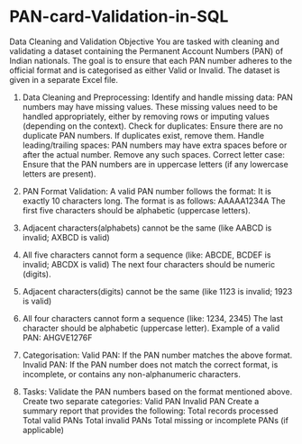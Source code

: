 # PAN-card-Validation-in-SQL

Data Cleaning and Validation
Objective
You are tasked with cleaning and validating a dataset containing the Permanent
Account Numbers (PAN) of Indian nationals. The goal is to ensure that each PAN
number adheres to the official format and is categorised as either Valid or Invalid.
The dataset is given in a separate Excel file.

1. Data Cleaning and Preprocessing:
Identify and handle missing data: PAN numbers may have missing values.
These missing values need to be handled appropriately, either by
removing rows or imputing values (depending on the context).
Check for duplicates: Ensure there are no duplicate PAN numbers. If
duplicates exist, remove them.
Handle leading/trailing spaces: PAN numbers may have extra spaces
before or after the actual number. Remove any such spaces.
Correct letter case: Ensure that the PAN numbers are in uppercase letters
(if any lowercase letters are present).
2. PAN Format Validation: A valid PAN number follows the format:
It is exactly 10 characters long.
The format is as follows: AAAAA1234A
The first five characters should be alphabetic (uppercase letters).

1. Adjacent characters(alphabets) cannot be the same (like AABCD is
invalid; AXBCD is valid)
2. All five characters cannot form a sequence (like: ABCDE, BCDEF is
invalid; ABCDX is valid)
The next four characters should be numeric (digits).
1. Adjacent characters(digits) cannot be the same (like 1123 is invalid;
1923 is valid)
2. All four characters cannot form a sequence (like: 1234, 2345)
The last character should be alphabetic (uppercase letter).
Example of a valid PAN: AHGVE1276F
3. Categorisation:
Valid PAN: If the PAN number matches the above format.
Invalid PAN: If the PAN number does not match the correct format, is
incomplete, or contains any non-alphanumeric characters.
4. Tasks:
Validate the PAN numbers based on the format mentioned above.
Create two separate categories:
Valid PAN
Invalid PAN
Create a summary report that provides the following:
Total records processed
Total valid PANs
Total invalid PANs
Total missing or incomplete PANs (if applicable)

